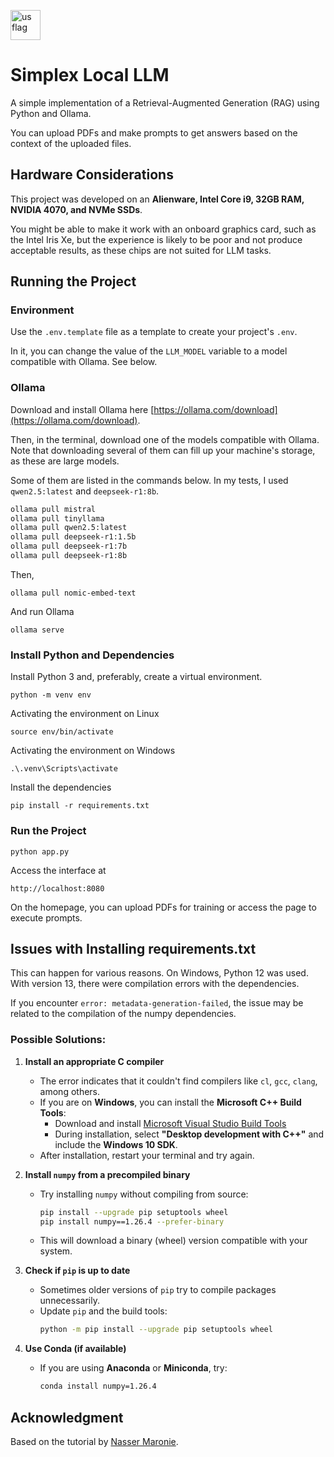 [<img src="https://em-content.zobj.net/thumbs/160/openmoji/338/flag-brazil_1f1e7-1f1f7.png" alt="us flag" width="48"/>](./README.md)

# Simplex Local LLM

A simple implementation of a Retrieval-Augmented Generation (RAG) using Python and Ollama.

You can upload PDFs and make prompts to get answers based on the context of the uploaded files.

## Hardware Considerations

This project was developed on an **Alienware, Intel Core i9, 32GB RAM, NVIDIA 4070, and NVMe SSDs**.

You might be able to make it work with an onboard graphics card, such as the Intel Iris Xe, 
but the experience is likely to be poor and not produce acceptable results, as these chips are not suited 
for LLM tasks.

## Running the Project

### Environment

Use the ``.env.template`` file as a template to create your project's ``.env``.

In it, you can change the value of the ``LLM_MODEL`` variable to a model compatible with Ollama. See below.

### Ollama

Download and install Ollama here [https://ollama.com/download](https://ollama.com/download).

Then, in the terminal, download one of the models compatible with Ollama. Note that downloading several
of them can fill up your machine's storage, as these are large models.

Some of them are listed in the commands below. In my tests, I used ``qwen2.5:latest`` and ``deepseek-r1:8b``.

```bash
ollama pull mistral
ollama pull tinyllama 
ollama pull qwen2.5:latest  
ollama pull deepseek-r1:1.5b  
ollama pull deepseek-r1:7b  
ollama pull deepseek-r1:8b
```  

Then,  

``ollama pull nomic-embed-text``  

And run Ollama  

``ollama serve``  

### Install Python and Dependencies

Install Python 3 and, preferably, create a virtual environment.

``python -m venv env``

Activating the environment on Linux

``source env/bin/activate``

Activating the environment on Windows

``.\.venv\Scripts\activate``

Install the dependencies

``pip install -r requirements.txt``

### Run the Project

``python app.py``

Access the interface at

``http://localhost:8080``

On the homepage, you can upload PDFs for training or access the page to execute prompts.

## Issues with Installing requirements.txt

This can happen for various reasons. On Windows, Python 12 was used. With version 13, there were compilation errors with the dependencies.

If you encounter ``error: metadata-generation-failed``, the issue may be related to the compilation of the numpy dependencies.

### Possible Solutions:

1. **Install an appropriate C compiler**
   - The error indicates that it couldn't find compilers like `cl`, `gcc`, `clang`, among others.
   - If you are on **Windows**, you can install the **Microsoft C++ Build Tools**:
     - Download and install [Microsoft Visual Studio Build Tools](https://visualstudio.microsoft.com/visual-cpp-build-tools/)
     - During installation, select **"Desktop development with C++"** and include the **Windows 10 SDK**.
   - After installation, restart your terminal and try again.

2. **Install `numpy` from a precompiled binary**
   - Try installing `numpy` without compiling from source:
     ```bash
     pip install --upgrade pip setuptools wheel
     pip install numpy==1.26.4 --prefer-binary
     ```
   - This will download a binary (wheel) version compatible with your system.

3. **Check if `pip` is up to date**
   - Sometimes older versions of `pip` try to compile packages unnecessarily.
   - Update `pip` and the build tools:
     ```bash
     python -m pip install --upgrade pip setuptools wheel
     ```

4. **Use Conda (if available)**
   - If you are using **Anaconda** or **Miniconda**, try:
     ```bash
     conda install numpy=1.26.4
     ```
## Acknowledgment

Based on the tutorial by [Nasser Maronie](https://dev.to/nassermaronie/build-your-own-rag-app-a-step-by-step-guide-to-setup-llm-locally-using-ollama-python-and-chromadb-b12).



